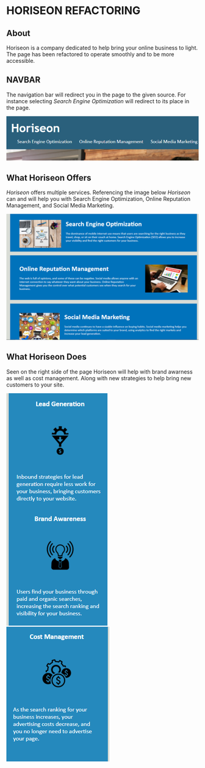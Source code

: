 # <strong>HORISEON REFACTORING</strong>

## **About**
Horiseon is a company dedicated to help bring your online business to light. The page has been refactored
to operate smoothly and to be more accessible.

## **NAVBAR**
The navigation bar will redirect you in the page to the given source. For instance selecting *Search Engine Optimization* will redirect to its place in the page. 

![NavBar](assets\images\navbar.png)


## **What Horiseon Offers**

*Horiseon* offers multiple services. Referencing the image below *Horiseon* can and will help you with 
Search Engine Optimization, Online Reputation Management, and Social Media Marketing.

![Redir](assets\images\redir.png)

## **What Horiseon Does**

Seen on the right side of the page Horiseon will help with brand awarness as well as cost management. Along with new strategies to help bring new customers to your site.

![LeadBr](assets\images\lgba.png)
![CM](assets\images\cm.png)

